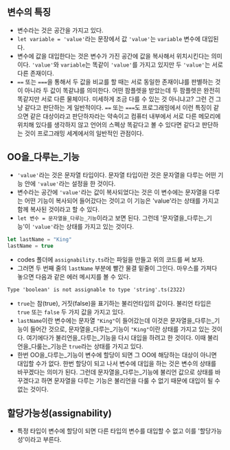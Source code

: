 ## 변수의 특징
- 변수라는 것은 공간을 가지고 있다.
- `let variable = 'value'`라는 문장에서 값 `'value'`는 `variable` 변수에 대입된다.
- 변수에 값을 대입한다는 것은 변수가 가진 공간에 값을 복사해서 위치시킨다는 의미이다. `'value'`와 `variable`는 똑같이 `'value'`를 가지고 있지만 두 `'value'`는 서로 다른 존재이다.
- `==` 또는 `===`을 통해서 두 값을 비교를 할 때는 서로 동일한 존재이냐를 판별하는 것이 아니라 두 값이 똑같냐를 의미한다. 어떤 팜플렛을 받았는데 두 팜플렛은 완전히 똑같지만 서로 다른 물체이다. 미세하게 조금 다를 수 있는 것 아니냐고? 그런 건 그냥 같다고 판단하는 게 일반적이다. `==` 또는 `===`도 프로그래밍에서 이런 특징이 같으면 같은 대상이라고 판단하자라는 약속이고 컴퓨터 내부에서 서로 다른 메모리에 위치해 있다를 생각하지 않고 언어의 스펙상 똑같다고 볼 수 있다면 같다고 판단하는 것이 프로그래밍 세계에서의 일반적인 관점이다.

## OO을_다루는_기능
- `'value'`라는 것은 문자열 타입이다. 문자열 타입이란 것은 문자열을 다루는 어떤 기능 안에 `'value'`라는 설정을 한 것이다.
- 변수라는 공간에 `'value'`라는 값이 복사되었다는 것은 이 변수에는 문자열을 다루는 어떤 기능이 복사되어 들어갔다는 것이고 이 기능은 'value'라는 상태를 가지고 함께 복사된 것이라고 할 수 있다.
- `let 변수 = 문자열을_다루는_기능`이라고 보면 된다. 그런데 '문자열을_다루는_기능'이 `'value'`라는 상태를 가지고 있는 것이다. 
```ts
let lastName = "King"
lastName = true
```
- codes 폴더에 `assignability.ts`라는 파일을 만들고 위의 코드를 써 보자.
- 그러면 두 번째 줄의 `lastName` 부분에 빨간 물결 밑줄이 그인다. 마우스를 가져다 놓으면 다음과 같은 에러 메시지를 볼 수 있다.
```
Type 'boolean' is not assignable to type 'string'.ts(2322)
```
- `true`는 참(true), 거짓(false)을 표기하는 불리언타입의 값이다. 불리언 타입은 `true` 또는 `false` 두 가지 값을 가지고 있다.
- `lastName`이란 변수에는 문자열 `"King"`이 들어갔는데 이것은 문자열을_다루는_기능이 들어간 것으로, 문자열을_다루는_기능이 `"King"`이란 상태를 가지고 있는 것이다. 여기에다가 불리언을_다루는_기능을 다시 대입을 하려고 한 것이다. 이때 불리언을_다룰는_기능은 `true`라는 상태를 가지고 있다.
- 한번 OO을_다루는_기능이 변수에 할당이 되면 그 OO에 해당하는 대상이 아니면 대입할 수가 없다. 한번 할당이 되고 나서 변수에 대입을 하는 것은 변수의 상태를 바꾸겠다는 의미가 된다. 그런데 문자열을_다루는_기능에 불리언 값으로 상태를 바꾸겠다고 하면 문자열을 다루는 기능은 불리언을 다룰 수 없기 때문에 대입이 될 수 없는 것이다.

## 할당가능성(assignability)
- 특정 타입이 변수에 할당이 되면 다른 타입의 변수를 대입할 수 없고 이를 '할당가능성'이라고 부른다.